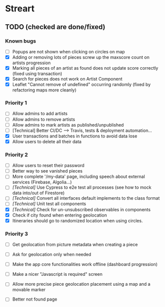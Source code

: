 # Streart



## TODO (checked are done/fixed)
### Known bugs 
- [ ] Popups are not shown when clicking on circles on map
- [x] Adding or removing lots of pieces screw up the maxscore count on artists progression
- [x] Marking all pieces of an artist as found does not update score correctly (fixed using transaction)
- [X] Search for pieces does not work on Artist Component
- [x] Leaflet "Cannot remove of undefined" occurring randomly (fixed by refactoring maps more cleanly)

### Priority 1
- [ ] Allow admins to add artists
- [ ] Allow admins to remove artists
- [ ] Allow admins to mark artists as published/unpublished
- [ ] [Technical] Better CI/DC --> Travis, tests & deployment automation...
- [x] User transactions and batches in functions to avoid data lose
- [x] Allow users to delete all their data

### Priority 2
- [ ] Allow users to reset their password
- [ ] Better way to see vanished pieces
- [ ] More complete '/my-data' page, including speech about external services (Firebase, Algolia...)
- [ ] *[Technical]* Use Cypress to e2e test all processes (see how to mock data into/out of Firestore)
- [ ] *[Technical]* Convert all interfaces default implements to the class format
- [ ] *[Technical]* Unit test all components 
- [x] *[Technical]* Check for un-unsubscribed observables in components
- [x] Check if city found when entering geolocation
- [x] Itineraries should go to randomized location when using circles.

### Priority 3
- [ ] Get geolocation from picture metadata when creating a piece
- [ ] Ask for geolocation only when needed
- [ ] Make the app core functionalities work offline (dashboard progression)
- [ ] Make a nicer "Javascript is required" screen
- [ ] Allow more precise piece geolocation placement using a map and a movable marker
- [ ] Better not found page


